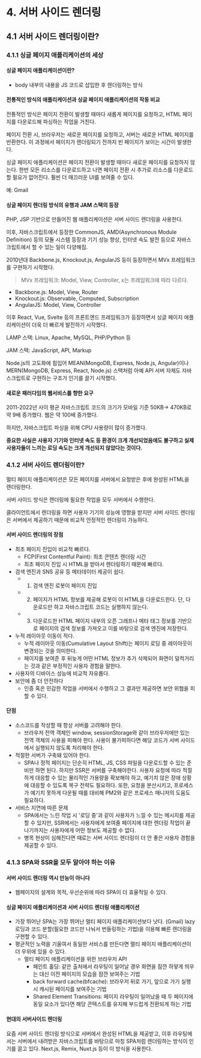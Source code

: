 # 4. 서버 사이드 렌더링

## 4.1 서버 사이드 렌더링이란?

### 4.1.1 싱글 페이지 애플리케이션의 세상

#### 싱글 페이지 애플리케이션이란?

- body 내부의 내용을 JS 코드로 삽입한 후 렌더링하는 방식

#### 전통적인 방식의 애플리케이션과 싱글 페이지 애플리케이션의 작동 비교

전통적인 방식은 페이지 전환이 발생할 때마다 새롭게 페이지를 요청하고, HTML 페이지를 다운로드해 파싱하는 작업을 거친다.

페이지 전환 시, 브라우저는 새로운 페이지를 요청하고, 서버는 새로운 HTML 페이지를 반환한다. 이 과정에서 페이지가 렌더링되기 전까지 빈 페이지가 보이는 시간이 발생한다.

싱글 페이지 애플리케이션은 페이지 전환이 발생할 때마다 새로운 페이지를 요청하지 않는다. 한번 모든 리소스를 다운로드하고 나면 페이지 전환 시 추가로 리소스를 다운로드할 필요가 없어진다. 훨씬 더 매끄러운 UI를 보여줄 수 있다.

예: Gmail

#### 싱글 페이지 렌더링 방식의 유행과 JAM 스택의 등장

PHP, JSP 기반으로 만들어진 웹 애플리케이션은 서버 사이드 렌더링을 사용한다.

이후, 자바스크립트에서 등장한 CommonJS, AMD(Asynchronous Module Definition) 등의 모듈 시스템 등장과 기기 성능 향상, 인터넷 속도 발전 등으로 자바스크립트에서 할 수 있는 일이 다양해짐.

2010년대 Backbone.js, Knockout.js, AngularJS 등이 등장하면서 MVx 프레임워크를 구현하기 시작했다.

> MVx 프레임워크: Model, View, Controller, x는 프레임워크에 따라 다르다.

- Backbone.js: Model, View, Router
- Knockout.js: Observable, Computed, Subscription
- AngularJS: Model, View, Controller

이후 React, Vue, Svelte 등의 프론트엔드 프레임워크가 등장하면서 싱글 페이지 애플리케이션이 더욱 더 빠르게 발전하기 시작했다.

LAMP 스택: Linux, Apache, MySQL, PHP/Python 등

JAM 스택: JavaScript, API, Markup

Node.js의 고도화에 힘입어 MEAN(MongoDB, Express, Node.js, Angular)이나 MERN(MongoDB, Express, React, Node.js) 스택처럼 아예 API 서버 자체도 자바스크립트로 구현하는 구조가 인기를 끌기 시작했다.

#### 새로운 패러다임의 웹서비스를 향한 요구

2011-2022년 사이 평균 자바스크립트 코드의 크기가 모바일 기준 50KB-> 470KB로 약 9배 증가했다. 웹은 약 100배 증가했다.

하지만, 자바스크립트 파싱을 위해 CPU 사용량이 많이 증가했다.

**중요한 사실은 사용자 기기와 인터넷 속도 등 환경이 크게 개선되었음에도 불구하고 실제 사용자들이 느끼는 로딩 속도는 크게 개선되지 않았다는 것이다.**

### 4.1.2 서버 사이드 렌더링이란?

멀티 페이지 애플리케이션은 모든 페이지를 서버에서 요청받은 후에 완성된 HTML을 렌더링한다.

서버 사이드 방식은 렌더링에 필요한 작업을 모두 서버에서 수행한다.

클라이언트에서 렌더링을 하면 사용자 기기의 성능에 영향을 받지만 서버 사이드 렌더링은 서버에서 제공하기 때문에 비교적 안정적인 렌더링이 가능하다.

#### 서버 사이드 렌더링의 장점

- 최초 페이지 진입이 비교적 빠르다.
  - FCP(First Contentful Paint): 최초 콘텐츠 렌더링 시간
  - 최초 페이지 진입 시 HTML을 받아서 렌더링하기 때문에 빠르다.
- 검색 엔진과 SNS 공유 등 메타데이터 제공이 쉽다.
  - 1. 검색 엔진 로봇이 페이지 진입
  - 2. 페이지가 HTML 정보를 제공해 로봇이 이 HTML을 다운로드한다. 단, 다운로드만 하고 자바스크립트 코드는 실행하지 않는다.
  - 3. 다운로드한 HTML 페이지 내부의 오픈 그래프나 메타 태그 정보를 기반으로 페이지의 검색 정보를 가져오고 이를 바탕으로 검색 엔진에 저장한다.
- 누적 레이아웃 이동이 적다.
  - 누적 레이아웃 이동(Cumulative Layout Shift)는 페이지 로딩 중 레이아웃이 변경되는 것을 의미한다.
  - 페이지를 보여준 후 뒤늦게 어떤 HTML 정보가 추가 삭제되어 화면이 덜컥거리는 것과 같은 부정적인 사용자 경험을 말한다.
- 사용자의 디바이스 성능에 비교적 자유롭다.
- 보안에 좀 더 안전하다
  - 인증 혹은 민감한 작업을 서버에서 수행하고 그 결과만 제공하면 보안 위협을 피할 수 있다.

#### 단점

- 소스코드를 작성할 때 항상 서버를 고려해야 한다.
  - 브라우저 전역 객체인 window, sessionStorage와 같이 브라우저에만 있는 전역 객체의 사용을 피해야 한다. 사용이 불가피하다면 해당 코드가 서버 사이드에서 실행되지 않도록 처리해야 한다.
- 적절한 서버가 구축돼 있어야 한다.
  - SPA나 정적 페이지는 단순히 HTML, JS, CSS 파일을 다운로드할 수 있는 준비만 하면 된다. 하지만 SSR은 서버를 구축해야한다. 사용자 요청에 따라 적절하게 대응할 수 있는 물리적인 가용량을 확보해야 하고, 예기치 않은 장애 상황에 대응할 수 있도록 복구 전략도 필요하다. 또한, 요청을 분산시키고, 프로세스가 예기치 못하게 다운될 때를 대비해 PM2와 같은 프로세스 매니저의 도움도 필요하다.
- 서비스 지연에 따른 문제
  - SPA에서는 느린 작업 시 '로딩 중'과 같이 사용자가 느낄 수 있는 메시지를 제공할 수 있지만, SSR에서는 사용자에게 보여줄 페이지에 대한 렌더링 작업이 끝나기까지는 사용자에게 어떤 정보도 제공할 수 없다.
  - 병목 현상이 심해진다면 때로는 서버 사이드 렌더링이 더 안 좋은 사용자 경험을 제공할 수 있다.

### 4.1.3 SPA와 SSR을 모두 알아야 하는 이유

#### 서버 사이드 렌더링 역시 만능이 아니다

- 웹페이지의 설계와 목적, 우선순위에 따라 SPA이 더 효율적일 수 있다.

#### 싱글 페이지 애플리케이션과 서버 사이드 렌더링 애플리케이션

- 가장 뛰어난 SPA는 가장 뛰어난 멀티 페이지 애플리케이션보다 낫다. (Gmail) lazy로딩과 코드 분할(필요한 코드만 나눠서 번들링하는 기법)을 이용해 빠른 렌더링을 구현할 수 있다.
- 평균적인 노력을 기울여서 동일한 서비스를 만든다면 멀티 페이지 애플리케이션이 더 우위에 있을 수 있다.
  - 멀티 페이지 애플리케이션을 위한 브라우저 API
    - 페인트 홀딩: 같은 출처에서 라우팅이 일어날 경우 화면을 잠깐 하얗게 띄우는 대신 이전 페이지의 모습을 잠깐 보여주는 기법
    - back forward cache(bfcache): 브라우저 뒤로 가기, 앞으로 가기 실행 시 캐시된 페이지를 보여주는 기법
    - Shared Element Transitions: 페이지 라우팅이 일어났을 때 두 페이지에 동일 요소가 있다면 해당 콘텍스트를 유지해 부드럽게 전환되게 하는 기법

#### 현대의 서버사이드 렌더링

요즘 서버 사이드 렌더링 방식으로 서버에서 완성된 HTML을 제공받고, 이후 라우팅에서는 서버에서 내려받은 자바스크립트를 바탕으로 마칭 SPA처럼 렌더링하는 방식이 인기를 끌고 있다. Next.js, Remix, Nuxt.js 등이 이 방식을 사용한다.
